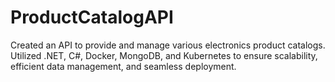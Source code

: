 # ProductCatalogAPI
Created an API to provide and manage various electronics product catalogs. Utilized .NET, C#, Docker, MongoDB, and Kubernetes to ensure scalability, efficient data management, and seamless deployment.
